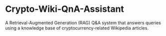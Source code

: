 # Crypto-Wiki-QnA-Assistant
A Retrieval-Augmented Generation (RAG) Q&amp;A system that answers queries using a knowledge base of cryptocurrency-related Wikipedia articles.

